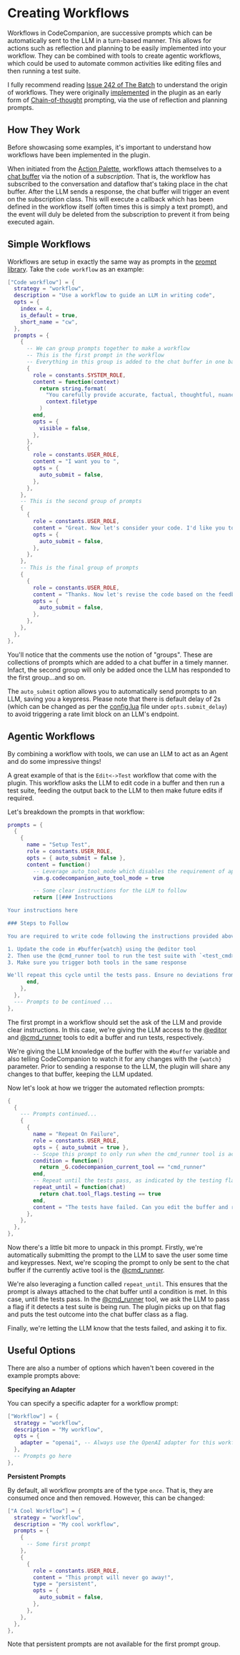 # Creating Workflows

Workflows in CodeCompanion, are successive prompts which can be automatically sent to the LLM in a turn-based manner. This allows for actions such as reflection and planning to be easily implemented into your workflow. They can be combined with tools to create agentic workflows, which could be used to automate common activities like editing files and then running a test suite.

I fully recommend reading [Issue 242 of The Batch](https://www.deeplearning.ai/the-batch/issue-242/) to understand the origin of workflows. They were originally [implemented](https://github.com/olimorris/codecompanion.nvim/commit/73e5a27075749b3ff60cfc796438d302d4b08715) in the plugin as an early form of [Chain-of-thought](https://en.wikipedia.org/wiki/Prompt_engineering#Chain-of-thought) prompting, via the use of reflection and planning prompts.

## How They Work

Before showcasing some examples, it's important to understand how workflows have been implemented in the plugin.

When initiated from the [Action Palette](/usage/action-palette), workflows attach themselves to a [chat buffer](/usage/chat-buffer/index) via the notion of a _subscription_. That is, the workflow has subscribed to the conversation and dataflow that's taking place in the chat buffer. After the LLM sends a response, the chat buffer will trigger an event on the subscription class. This will execute a callback which has been defined in the workflow itself (often times this is simply a text prompt), and the event will duly be deleted from the subscription to prevent it from being executed again.

## Simple Workflows

Workflows are setup in exactly the same way as prompts in the [prompt library](/extending/prompts). Take the `code workflow` as an example:

```lua
["Code workflow"] = {
  strategy = "workflow",
  description = "Use a workflow to guide an LLM in writing code",
  opts = {
    index = 4,
    is_default = true,
    short_name = "cw",
  },
  prompts = {
    {
      -- We can group prompts together to make a workflow
      -- This is the first prompt in the workflow
      -- Everything in this group is added to the chat buffer in one batch
      {
        role = constants.SYSTEM_ROLE,
        content = function(context)
          return string.format(
            "You carefully provide accurate, factual, thoughtful, nuanced answers, and are brilliant at reasoning. If you think there might not be a correct answer, you say so. Always spend a few sentences explaining background context, assumptions, and step-by-step thinking BEFORE you try to answer a question. Don't be verbose in your answers, but do provide details and examples where it might help the explanation. You are an expert software engineer for the %s language",
            context.filetype
          )
        end,
        opts = {
          visible = false,
        },
      },
      {
        role = constants.USER_ROLE,
        content = "I want you to ",
        opts = {
          auto_submit = false,
        },
      },
    },
    -- This is the second group of prompts
    {
      {
        role = constants.USER_ROLE,
        content = "Great. Now let's consider your code. I'd like you to check it carefully for correctness, style, and efficiency, and give constructive criticism for how to improve it.",
        opts = {
          auto_submit = false,
        },
      },
    },
    -- This is the final group of prompts
    {
      {
        role = constants.USER_ROLE,
        content = "Thanks. Now let's revise the code based on the feedback, without additional explanations.",
        opts = {
          auto_submit = false,
        },
      },
    },
  },
},
```

You'll notice that the comments use the notion of "groups". These are collections of prompts which are added to a chat buffer in a timely manner. Infact, the second group will only be added once the LLM has responded to the first group...and so on.

The `auto_submit` option allows you to automatically send prompts to an LLM, saving you a keypress. Please note that there is default delay of 2s (which can be changed as per the [config.lua](https://github.com/olimorris/codecompanion.nvim/blob/main/lua/codecompanion/config.lua) file under `opts.submit_delay`) to avoid triggering a rate limit block on an LLM's endpoint.

## Agentic Workflows

By combining a workflow with tools, we can use an LLM to act as an Agent and do some impressive things!

A great example of that is the `Edit<->Test` workflow that come with the plugin. This workflow asks the LLM to edit code in a buffer and then run a test suite, feeding the output back to the LLM to then make future edits if required.

Let's breakdown the prompts in that workflow:

```lua
prompts = {
  {
    {
      name = "Setup Test",
      role = constants.USER_ROLE,
      opts = { auto_submit = false },
      content = function()
        -- Leverage auto_tool_mode which disables the requirement of approvals and automatically saves any edited buffer
        vim.g.codecompanion_auto_tool_mode = true

        -- Some clear instructions for the LLM to follow
        return [[### Instructions

Your instructions here

### Steps to Follow

You are required to write code following the instructions provided above and test the correctness by running the designated test suite. Follow these steps exactly:

1. Update the code in #buffer{watch} using the @editor tool
2. Then use the @cmd_runner tool to run the test suite with `<test_cmd>` (do this after you have updated the code)
3. Make sure you trigger both tools in the same response

We'll repeat this cycle until the tests pass. Ensure no deviations from these steps.]]
      end,
    },
  },
  --- Prompts to be continued ...
},
```

The first prompt in a workflow should set the ask of the LLM and provide clear instructions. In this case, we're giving the LLM access to the [@editor](/usage/chat-buffer/agents.html#editor) and [@cmd_runner](/usage/chat-buffer/agents.html#cmd-runner) tools to edit a buffer and run tests, respectively.

We're giving the LLM knowledge of the buffer with the `#buffer` variable and also telling CodeCompanion to watch it for any changes with the `{watch}` parameter. Prior to sending a response to the LLM, the plugin will share any changes to that buffer, keeping the LLM updated.

Now let's look at how we trigger the automated reflection prompts:

```lua
{
  {
    --- Prompts continued...
    {
      {
        name = "Repeat On Failure",
        role = constants.USER_ROLE,
        opts = { auto_submit = true },
        -- Scope this prompt to only run when the cmd_runner tool is active
        condition = function()
          return _G.codecompanion_current_tool == "cmd_runner"
        end,
        -- Repeat until the tests pass, as indicated by the testing flag
        repeat_until = function(chat)
          return chat.tool_flags.testing == true
        end,
        content = "The tests have failed. Can you edit the buffer and run the test suite again?",
      },
    },
  },
},
```

Now there's a little bit more to unpack in this prompt. Firstly, we're automatically submitting the prompt to the LLM to save the user some time and keypresses. Next, we're scoping the prompt to only be sent to the chat buffer if the currently active tool is the [@cmd_runner](/usage/chat-buffer/agents.html#cmd-runner).

We're also leveraging a function called `repeat_until`. This ensures that the prompt is always attached to the chat buffer until a condition is met. In this case, until the tests pass. In the [@cmd_runner](/usage/chat-buffer/agents.html#cmd-runner) tool, we ask the LLM to pass a flag if it detects a test suite is being run. The plugin picks up on that flag and puts the test outcome into the chat buffer class as a flag.

Finally, we're letting the LLM know that the tests failed, and asking it to fix.

## Useful Options

There are also a number of options which haven't been covered in the example prompts above:

**Specifying an Adapter**

You can specify a specific adapter for a workflow prompt:

```lua
["Workflow"] = {
  strategy = "workflow",
  description = "My workflow",
  opts = {
    adapter = "openai", -- Always use the OpenAI adapter for this workflow
  },
  -- Prompts go here
},
```

**Persistent Prompts**

By default, all workflow prompts are of the type `once`. That is, they are consumed once and then removed. However, this can be changed:

```lua
["A Cool Workflow"] = {
  strategy = "workflow",
  description = "My cool workflow",
  prompts = {
    {
      -- Some first prompt
    },
    {
      {
        role = constants.USER_ROLE,
        content = "This prompt will never go away!",
        type = "persistent",
        opts = {
          auto_submit = false,
        },
      },
    },
  },
},
```

Note that persistent prompts are not available for the first prompt group.

